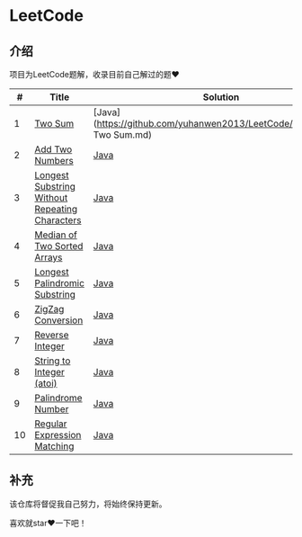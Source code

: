 # LeetCode

## 介绍

项目为LeetCode题解，收录目前自己解过的题♥

| #   | Title                                                                                                                           | Solution                                                                  | Difficulty |
| --- | ------------------------------------------------------------------------------------------------------------------------------- | ------------------------------------------------------------------------- | ---------- |
| 1   | [Two Sum](https://leetcode.com/problems/two-sum/)                                                                               | [Java](https://github.com/yuhanwen2013/LeetCode/algorithms/1. Two Sum.md) | Easy       |
| 2   | [Add Two Numbers](https://leetcode.com/problems/add-two-numbers/)                                                               | [Java]()                                                                  | Medium     |
| 3   | [Longest Substring Without Repeating Characters](https://leetcode.com/problems/longest-substring-without-repeating-characters/) | [Java]()                                                                  | Medium     |
| 4   | [Median of Two Sorted Arrays](https://leetcode.com/problems/median-of-two-sorted-arrays/)                                       | [Java]()                                                                  | Hard       |
| 5   | [Longest Palindromic Substring](https://leetcode.com/problems/longest-palindromic-substring/)                                   | [Java]()                                                                  | Medium     |
| 6   | [ZigZag Conversion](https://leetcode.com/problems/zigzag-conversion/)                                                           | [Java]()                                                                  | Medium     |
| 7   | [Reverse Integer](https://leetcode.com/problems/reverse-integer/)                                                               | [Java]()                                                                  | Easy       |
| 8   | [String to Integer (atoi)](https://leetcode.com/problems/string-to-integer-atoi/)                                               | [Java]()                                                                  | Medium     |
| 9   | [Palindrome Number](https://leetcode.com/problems/palindrome-number/)                                                           | [Java]()                                                                  | Easy       |
| 10  | [Regular Expression Matching](https://leetcode.com/problems/regular-expression-matching/)                                       | [Java]()                                                                  | Hard       |

## 补充

该仓库将督促我自己努力，将始终保持更新。

喜欢就star❤️一下吧！
